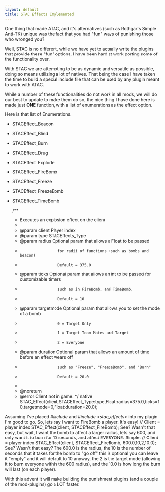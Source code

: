 ```yaml
---
layout: default
title: STAC Effects Implemented
---
```


One thing that made ATAC, and it's alternatives (such as Rothgar's Simple Anti-TK) unique was the fact that you had "fun" ways of punishing those who wronged you?

Well, STAC is no different, while we have yet to actually write the plugins that provide these "fun" options, I have been hard at work porting some of the functionality over.

With STAC we are attempting to be as dynamic and versatile as possible, doing so means utilizing a lot of natives. That being the case I have taken the time to build a special include file that can be used by any plugin meant to work with ATAC.

While a number of these functionalities do not work in all mods, we will do our best to update to make them do so, the nice thing I have done here is made just **ONE** function, with a list of enumerations as the effect option.

Here is that list of Enumerations.
* STACEffect_Beacon
* STACEffect_Blind
* STACEffect_Burn
* STACEffect_Drug
* STACEffect_Explode
* STACEffect_FireBomb
* STACEffect_Freeze
* STACEffect_FreezeBomb
* STACEffect_TimeBomb

	/**
	 * Executes an explosion effect on the client
	 *
	 * @param	client		Player index
	 * @param	type		STACEffects_Type
	 * @param	radius		Optional param that allows a Float to be passed
	 * 						for radii of functions (such as bombs and beacon)
	 *						Default = 375.0
	 * @param	ticks		Optional param that allows an int to be passed for customizable timers
	 * 						such as in FireBomb, and TimeBomb.
	 *						Default = 10
	 * @param	targetmode	Optional param that allows you to set the mode of a bomb
	 *						0 = Target Only
	 *						1 = Target Team Mates and Target
	 *						2 = Everyone
	 * @param	duration	Optional param that allows an amount of time before an effect wears off
	 *						such as "Freeze", "FreezeBomb", and "Burn"
	 *						Default = 20.0
	 *
	 * @noreturn
	 * @error				Client not in game.
	 */
	native STAC_Effect(client,STACEffect_Type:type,Float:radius=375.0,ticks=10,targetmode=0,Float:duration=20.0);
	
Assuming I've placed *#include <stac>* and *#include <stac_effects>* into my plugin I'm good to go.
So, lets say I want to FireBomb a player. It's easy!
	// Client = player index
	STAC_Effect(client, STACEffect_FireBomb);
See? Wasn't that easy, but wait, I want the bomb to affect a larger radius, lets say 600, and only want it to burn for 10 seconds, and affect EVERYONE. Simple.
	// Client = player index
	STAC_Effect(client, STACEffect_FireBomb, 600.0,10,2,10.0);
See? Wasn't that easy? The 600.0 is the radius, the 10 is the number of seconds that it takes for the bomb to "go off" this is optional you can leave it "empty" and it will default to 10 anyway, the 2 is the target mode (allowing it to burn everyone within the 600 radius), and the 10.0 is how long the burn will last (on each player).

With this advent it will make building the punishment plugins (and a couple of the mod-plugins) go a LOT faster.
	